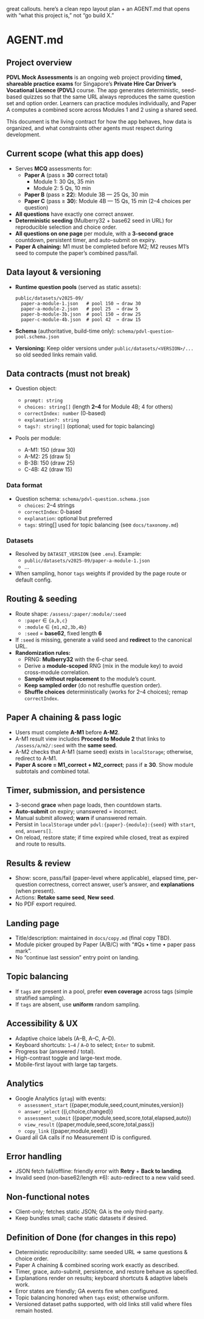 great callouts. here’s a clean repo layout plan + an AGENT.md that opens with “what this project is,” not “go build X.”
# AGENT.md

## Project overview

**PDVL Mock Assessments** is an ongoing web project providing **timed, shareable practice exams** for Singapore’s **Private Hire Car Driver’s Vocational Licence (PDVL)** course. The app generates deterministic, seed-based quizzes so that the same URL always reproduces the same question set and option order. Learners can practice modules individually, and Paper A computes a combined score across Modules 1 and 2 using a shared seed.

This document is the living contract for how the app behaves, how data is organized, and what constraints other agents must respect during development.

## Current scope (what this app does)

* Serves **MCQ** assessments for:
    * **Paper A** (pass ≥ **30** correct total)
        * Module 1: 30 Qs, 35 min
        * Module 2: 5 Qs, 10 min
    * **Paper B** (pass ≥ **22**): Module 3B — 25 Qs, 30 min
    * **Paper C** (pass ≥ **30**): Module 4B — 15 Qs, 15 min (2–4 choices per question)
* **All questions** have exactly one correct answer.
* **Deterministic seeding** (Mulberry32 + base62 seed in URL) for reproducible selection and choice order.
* **All questions on one page** per module, with a **3-second grace** countdown, persistent timer, and auto-submit on expiry.
* **Paper A chaining:** M1 must be completed before M2; M2 reuses M1’s seed to compute the paper’s combined pass/fail.

## Data layout & versioning

* **Runtime question pools** (served as static assets):

  ```
  public/datasets/v2025-09/
    paper-a-module-1.json   # pool 150 → draw 30
    paper-a-module-2.json   # pool 25  → draw 5
    paper-b-module-3b.json  # pool 150 → draw 25
    paper-c-module-4b.json  # pool 42  → draw 15
  ```
* **Schema** (authoritative, build-time only): `schema/pdvl-question-pool.schema.json`
* **Versioning:** Keep older versions under `public/datasets/<VERSION>/...` so old seeded links remain valid.

## Data contracts (must not break)

* Question object:

    * `prompt: string`
    * `choices: string[]` (length **2–4** for Module 4B; 4 for others)
    * `correctIndex: number` (0-based)
    * `explanation?: string`
    * `tags?: string[]` (optional; used for topic balancing)
* Pools per module:
    * A-M1: 150 (draw 30)
    * A-M2: 25  (draw 5)
    * B-3B: 150 (draw 25)
    * C-4B: 42  (draw 15)

### Data format
- Question schema: `schema/pdvl-question.schema.json`
    - `choices`: 2–4 strings
    - `correctIndex`: 0-based
    - `explanation`: optional but preferred
    - `tags`: string[] used for topic balancing (see `docs/taxonomy.md`)

### Datasets
- Resolved by `DATASET_VERSION` (see `.env`). Example:
    - `public/datasets/v2025-09/paper-a-module-1.json`
    - ...
- When sampling, honor `tags` weights if provided by the page route or default config.

## Routing & seeding

* Route shape: `/assess/:paper/:module/:seed`
    * `:paper` ∈ `{a,b,c}`
    * `:module` ∈ `{m1,m2,3b,4b}`
    * `:seed` = **base62**, fixed length **6**
* If `:seed` is missing, generate a valid seed and **redirect** to the canonical URL.
* **Randomization rules:**
    * PRNG: **Mulberry32** with the 6-char seed.
    * Derive a **module-scoped** RNG (mix in the module key) to avoid cross-module correlation.
    * **Sample without replacement** to the module’s count.
    * **Keep sampled order** (do not reshuffle question order).
    * **Shuffle choices** deterministically (works for 2–4 choices); remap `correctIndex`.

## Paper A chaining & pass logic

* Users must complete **A-M1** before **A-M2**.
* A-M1 result view includes **Proceed to Module 2** that links to `/assess/a/m2/:seed` with the **same seed**.
* A-M2 checks that A-M1 (same seed) exists in `localStorage`; otherwise, redirect to A-M1.
* **Paper A score = M1\_correct + M2\_correct**; pass if **≥ 30**. Show module subtotals and combined total.

## Timer, submission, and persistence

* 3-second **grace** when page loads, then countdown starts.
* **Auto-submit** on expiry; unanswered = incorrect.
* Manual submit allowed; **warn** if unanswered remain.
* Persist in `localStorage` under `pdvl:{paper}-{module}:{seed}` with `start`, `end`, `answers[]`.
* On reload, restore state; if time expired while closed, treat as expired and route to results.

## Results & review

* Show: score, pass/fail (paper-level where applicable), elapsed time, per-question correctness, correct answer, user’s answer, and **explanations** (when present).
* Actions: **Retake same seed**, **New seed**.
* No PDF export required.

## Landing page

* Title/description: maintained in `docs/copy.md` (final copy TBD).
* Module picker grouped by Paper (A/B/C) with “#Qs • time • paper pass mark”.
* No “continue last session” entry point on landing.

## Topic balancing

* If `tags` are present in a pool, prefer **even coverage** across tags (simple stratified sampling).
* If `tags` are absent, use **uniform** random sampling.

## Accessibility & UX

* Adaptive choice labels (A–B, A–C, A–D).
* Keyboard shortcuts: `1–4` / `A–D` to select; `Enter` to submit.
* Progress bar (answered / total).
* High-contrast toggle and large-text mode.
* Mobile-first layout with large tap targets.

## Analytics

* Google Analytics (`gtag`) with events:
    * `assessment_start` ({paper,module,seed,count,minutes,version})
    * `answer_select` ({i,choice,changed})
    * `assessment_submit` ({paper,module,seed,score,total,elapsed,auto})
    * `view_result` ({paper,module,seed,score,total,pass})
    * `copy_link` ({paper,module,seed})
* Guard all GA calls if no Measurement ID is configured.

## Error handling

* JSON fetch fail/offline: friendly error with **Retry** + **Back to landing**.
* Invalid seed (non-base62/length ≠6): auto-redirect to a new valid seed.

## Non-functional notes

* Client-only; fetches static JSON; GA is the only third-party.
* Keep bundles small; cache static datasets if desired.

## Definition of Done (for changes in this repo)

* Deterministic reproducibility: same seeded URL ⇒ same questions & choice order.
* Paper A chaining & combined scoring work exactly as described.
* Timer, grace, auto-submit, persistence, and restore behave as specified.
* Explanations render on results; keyboard shortcuts & adaptive labels work.
* Error states are friendly; GA events fire when configured.
* Topic balancing honored when `tags` exist; otherwise uniform.
* Versioned dataset paths supported, with old links still valid where files remain hosted.
